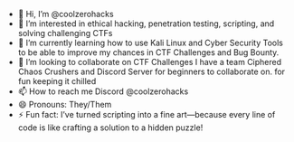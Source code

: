 - 👋 Hi, I’m @coolzerohacks
- 👀 I’m interested in ethical hacking, penetration testing, scripting, and solving challenging CTFs
- 🌱 I’m currently learning how to use Kali Linux and Cyber Security Tools to  be able to improve my chances in CTF Challenges and Bug Bounty. 
- 💞️ I’m looking to collaborate on CTF Challenges I have a team  Ciphered Chaos Crushers and Discord Server for beginners to collaborate on. for fun keeping it chilled
- 📫 How to reach me Discord @coolzerohacks
- 😄 Pronouns: They/Them
- ⚡ Fun fact: I’ve turned scripting into a fine art—because every line of code is like crafting a solution to a hidden puzzle!

<!---
coolzerohacks/coolzerohacks is a ✨ special ✨ repository because its `README.md` (this file) appears on your GitHub profile.
You can click the Preview link to take a look at your changes.
--->
